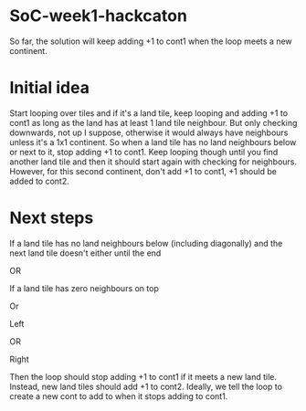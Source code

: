 # SoC-week1-hackcaton

So far, the solution will keep adding +1 to cont1 when the loop meets a new continent. 

# Initial idea

Start looping over tiles and if it's a land tile, keep looping and adding +1 to cont1 as long as the land has at least 1 land tile neighbour. But only checking downwards, not up I suppose, otherwise it would always have neighbours unless it's a 1x1 continent. So when a land tile has no land neighbours below or next to it, stop adding +1 to cont1. Keep looping though until you find another land tile and then it should start again with checking for neighbours. However, for this second continent, don't add +1 to cont1, +1 should be added to cont2.


# Next steps


If a land tile has no land neighbours below (including diagonally) and the next land tile doesn't either until the end

OR

If a land tile has zero neighbours on top

Or

Left

OR

Right

Then the loop should stop adding +1 to cont1 if it meets a new land tile. Instead, new land tiles should add +1 to cont2. Ideally, we tell the loop to create a new cont to add to when it stops adding to cont1.

